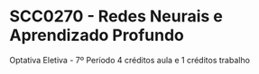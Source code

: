 # SCC0270 - Redes Neurais e Aprendizado Profundo
Optativa Eletiva - 7º Período
4 créditos aula e 1 créditos trabalho
